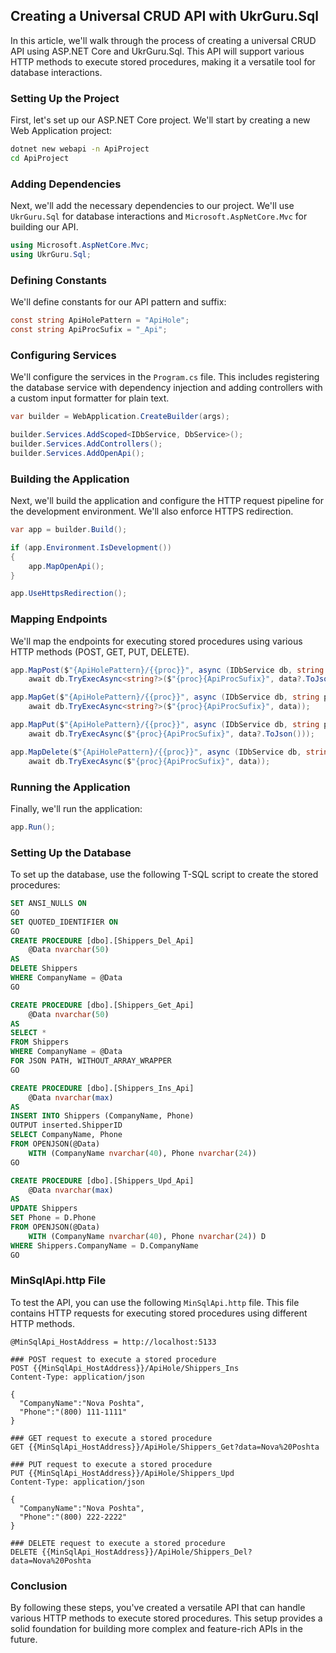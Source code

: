 ## Creating a Universal CRUD API with UkrGuru.Sql

In this article, we'll walk through the process of creating a universal CRUD API using ASP.NET Core and UkrGuru.Sql. This API will support various HTTP methods to execute stored procedures, making it a versatile tool for database interactions.

### Setting Up the Project

First, let's set up our ASP.NET Core project. We'll start by creating a new Web Application project:

```bash
dotnet new webapi -n ApiProject
cd ApiProject
```

### Adding Dependencies

Next, we'll add the necessary dependencies to our project. We'll use `UkrGuru.Sql` for database interactions and `Microsoft.AspNetCore.Mvc` for building our API.

```csharp
using Microsoft.AspNetCore.Mvc;
using UkrGuru.Sql;
```

### Defining Constants

We'll define constants for our API pattern and suffix:

```csharp
const string ApiHolePattern = "ApiHole";
const string ApiProcSufix = "_Api";
```

### Configuring Services

We'll configure the services in the `Program.cs` file. This includes registering the database service with dependency injection and adding controllers with a custom input formatter for plain text.

```csharp
var builder = WebApplication.CreateBuilder(args);

builder.Services.AddScoped<IDbService, DbService>();
builder.Services.AddControllers();
builder.Services.AddOpenApi();
```

### Building the Application

Next, we'll build the application and configure the HTTP request pipeline for the development environment. We'll also enforce HTTPS redirection.

```csharp
var app = builder.Build();

if (app.Environment.IsDevelopment())
{
    app.MapOpenApi();
}

app.UseHttpsRedirection();
```

### Mapping Endpoints

We'll map the endpoints for executing stored procedures using various HTTP methods (POST, GET, PUT, DELETE).

```csharp
app.MapPost($"{ApiHolePattern}/{{proc}}", async (IDbService db, string proc, [FromBody] object? data) =>
    await db.TryExecAsync<string?>($"{proc}{ApiProcSufix}", data?.ToJson()));

app.MapGet($"{ApiHolePattern}/{{proc}}", async (IDbService db, string proc, string? data) =>
    await db.TryExecAsync<string?>($"{proc}{ApiProcSufix}", data));

app.MapPut($"{ApiHolePattern}/{{proc}}", async (IDbService db, string proc, [FromBody] object? data) =>
    await db.TryExecAsync($"{proc}{ApiProcSufix}", data?.ToJson()));

app.MapDelete($"{ApiHolePattern}/{{proc}}", async (IDbService db, string proc, string? data) =>
    await db.TryExecAsync($"{proc}{ApiProcSufix}", data));
```

### Running the Application

Finally, we'll run the application:

```csharp
app.Run();
```

### Setting Up the Database

To set up the database, use the following T-SQL script to create the stored procedures:

```sql
SET ANSI_NULLS ON
GO
SET QUOTED_IDENTIFIER ON
GO
CREATE PROCEDURE [dbo].[Shippers_Del_Api]
    @Data nvarchar(50)
AS
DELETE Shippers 
WHERE CompanyName = @Data
GO

CREATE PROCEDURE [dbo].[Shippers_Get_Api]
    @Data nvarchar(50)
AS
SELECT *
FROM Shippers 
WHERE CompanyName = @Data
FOR JSON PATH, WITHOUT_ARRAY_WRAPPER
GO

CREATE PROCEDURE [dbo].[Shippers_Ins_Api]
    @Data nvarchar(max)
AS
INSERT INTO Shippers (CompanyName, Phone)
OUTPUT inserted.ShipperID
SELECT CompanyName, Phone 
FROM OPENJSON(@Data) 
    WITH (CompanyName nvarchar(40), Phone nvarchar(24))
GO

CREATE PROCEDURE [dbo].[Shippers_Upd_Api]
    @Data nvarchar(max)
AS
UPDATE Shippers
SET Phone = D.Phone
FROM OPENJSON(@Data) 
    WITH (CompanyName nvarchar(40), Phone nvarchar(24)) D
WHERE Shippers.CompanyName = D.CompanyName
GO
```

### MinSqlApi.http File

To test the API, you can use the following `MinSqlApi.http` file. This file contains HTTP requests for executing stored procedures using different HTTP methods.

```http
@MinSqlApi_HostAddress = http://localhost:5133

### POST request to execute a stored procedure
POST {{MinSqlApi_HostAddress}}/ApiHole/Shippers_Ins
Content-Type: application/json

{ 
  "CompanyName":"Nova Poshta",  
  "Phone":"(800) 111-1111" 
}

### GET request to execute a stored procedure
GET {{MinSqlApi_HostAddress}}/ApiHole/Shippers_Get?data=Nova%20Poshta

### PUT request to execute a stored procedure
PUT {{MinSqlApi_HostAddress}}/ApiHole/Shippers_Upd
Content-Type: application/json

{ 
  "CompanyName":"Nova Poshta",  
  "Phone":"(800) 222-2222" 
}

### DELETE request to execute a stored procedure
DELETE {{MinSqlApi_HostAddress}}/ApiHole/Shippers_Del?data=Nova%20Poshta
```

### Conclusion

By following these steps, you've created a versatile API that can handle various HTTP methods to execute stored procedures. This setup provides a solid foundation for building more complex and feature-rich APIs in the future.
